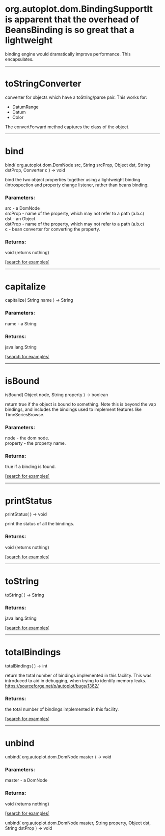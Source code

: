 # org.autoplot.dom.BindingSupportIt is apparent that the overhead of BeansBinding is so great that a lightweight
 binding engine would dramatically improve performance.  This encapsulates.
***
<a name="toStringConverter"></a>
# toStringConverter

converter for objects which have a toString/parse pair.  This works for:
 <ul>
 <li>DatumRange
 <li>Datum
 <li>Color
 </ul>
 The convertForward method captures the class of the object.

***
<a name="bind"></a>
# bind
bind( org.autoplot.dom.DomNode src, String srcProp, Object dst, String dstProp, Converter c ) &rarr; void

bind the two object properties together using a lightweight binding (introspection and
 property change listener, rather than beans binding.

### Parameters:
src - a DomNode
<br>srcProp - name of the property, which may not refer to a path (a.b.c)
<br>dst - an Object
<br>dstProp - name of the property, which may not refer to a path (a.b.c)
<br>c - bean converter for converting the property.

### Returns:
void (returns nothing)


<a href="https://github.com/autoplot/dev/search?q=bind&unscoped_q=bind">[search for examples]</a>

***
<a name="capitalize"></a>
# capitalize
capitalize( String name ) &rarr; String



### Parameters:
name - a String

### Returns:
java.lang.String


<a href="https://github.com/autoplot/dev/search?q=capitalize&unscoped_q=capitalize">[search for examples]</a>

***
<a name="isBound"></a>
# isBound
isBound( Object node, String property ) &rarr; boolean

return true if the object is bound to something.  Note this is 
 beyond the vap bindings, and includes the bindings used to implement
 features like TimeSeriesBrowse.

### Parameters:
node - the dom node.
<br>property - the property name.

### Returns:
true if a binding is found.

<a href="https://github.com/autoplot/dev/search?q=isBound&unscoped_q=isBound">[search for examples]</a>

***
<a name="printStatus"></a>
# printStatus
printStatus(  ) &rarr; void

print the status of all the bindings.

### Returns:
void (returns nothing)


<a href="https://github.com/autoplot/dev/search?q=printStatus&unscoped_q=printStatus">[search for examples]</a>

***
<a name="toString"></a>
# toString
toString(  ) &rarr; String



### Returns:
java.lang.String


<a href="https://github.com/autoplot/dev/search?q=toString&unscoped_q=toString">[search for examples]</a>

***
<a name="totalBindings"></a>
# totalBindings
totalBindings(  ) &rarr; int

return the total number of bindings implemented in this facility.
 This was introduced to aid in debugging, when trying to identify memory 
 leaks.  https://sourceforge.net/p/autoplot/bugs/1362/

### Returns:
the total number of bindings implemented in this facility.

<a href="https://github.com/autoplot/dev/search?q=totalBindings&unscoped_q=totalBindings">[search for examples]</a>

***
<a name="unbind"></a>
# unbind
unbind( org.autoplot.dom.DomNode master ) &rarr; void



### Parameters:
master - a DomNode

### Returns:
void (returns nothing)


<a href="https://github.com/autoplot/dev/search?q=unbind&unscoped_q=unbind">[search for examples]</a>

unbind( org.autoplot.dom.DomNode master, String property, Object dst, String dstProp ) &rarr; void<br>
